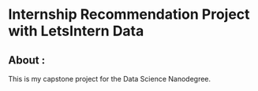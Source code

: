 # Internship Recommendation Project with LetsIntern Data
 
## About :

This is my capstone project for the Data Science Nanodegree.
